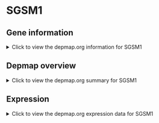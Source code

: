 <h1>SGSM1</h1>

<h2>Gene information</h2>
<details>
  <summary>Click to view the depmap.org information for SGSM1</summary>
  <p><a href="https://depmap.org/portal/gene/SGSM1?tab=about" target="_BLANK">Open page in a new tab...</a></p>
  <iframe src="https://depmap.org/portal/gene/SGSM1?tab=about" style="border:none;width:100%;height:800px"></iframe>
</details>

<h2>Depmap overview</h2>
<details>
  <summary>Click to view the depmap.org summary for SGSM1</summary>
  <p><a href="https://depmap.org/portal/gene/SGSM1?tab=overview" target="_BLANK">Open page in a new tab...</a></p>
  <iframe src="https://depmap.org/portal/gene/SGSM1?tab=overview" style="border:none;width:100%;height:800px"></iframe>
</details>

<h2>Expression</h2>
<details>
  <summary>Click to view the depmap.org expression data for SGSM1</summary>
  <p><a href="https://depmap.org/portal/gene/SGSM1?tab=characterization" target="_BLANK">Open page in a new tab...</a></p>
  <iframe src="https://depmap.org/portal/gene/SGSM1?tab=characterization" style="border:none;width:100%;height:800px"></iframe>
</details>


<!--
<h2>Reactome Pathway diagram</h2>
<details>
  <summary>Click to view the Reactome pathway for SGSM1</summary>
  <p><a href="PURL" target="_BLANK">Open page in a new tab...</a></p>
  PNAME
</details>
-->


